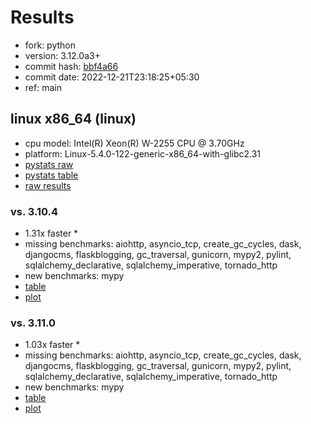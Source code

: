 # Results

- fork: python
- version: 3.12.0a3+
- commit hash: [bbf4a66](https://github.com/python/cpython/commit/bbf4a66)
- commit date: 2022-12-21T23:18:25+05:30
- ref: main

## linux x86_64 (linux)

- cpu model: Intel(R) Xeon(R) W-2255 CPU @ 3.70GHz
- platform: Linux-5.4.0-122-generic-x86_64-with-glibc2.31
- [pystats raw](bm-20221221-linux-x86_64-python-main-3.12.0a3%2B-bbf4a66-pystats.json)
- [pystats table](bm-20221221-linux-x86_64-python-main-3.12.0a3%2B-bbf4a66-pystats.md)
- [raw results](bm-20221221-linux-x86_64-python-main-3.12.0a3%2B-bbf4a66.json)

### vs. 3.10.4

- 1.31x faster \*
- missing benchmarks: aiohttp, asyncio_tcp, create_gc_cycles, dask, djangocms, flaskblogging, gc_traversal, gunicorn, mypy2, pylint, sqlalchemy_declarative, sqlalchemy_imperative, tornado_http
- new benchmarks: mypy
- [table](bm-20221221-linux-x86_64-python-main-3.12.0a3%2B-bbf4a66-vs-3.10.4.md)
- [plot](bm-20221221-linux-x86_64-python-main-3.12.0a3%2B-bbf4a66-vs-3.10.4.png)

### vs. 3.11.0

- 1.03x faster \*
- missing benchmarks: aiohttp, asyncio_tcp, create_gc_cycles, dask, djangocms, flaskblogging, gc_traversal, gunicorn, mypy2, pylint, sqlalchemy_declarative, sqlalchemy_imperative, tornado_http
- new benchmarks: mypy
- [table](bm-20221221-linux-x86_64-python-main-3.12.0a3%2B-bbf4a66-vs-3.11.0.md)
- [plot](bm-20221221-linux-x86_64-python-main-3.12.0a3%2B-bbf4a66-vs-3.11.0.png)

